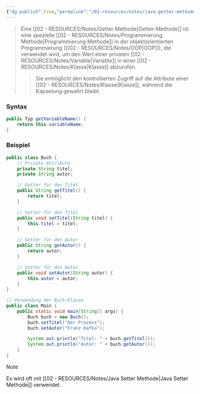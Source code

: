 ```yaml
---
{"dg-publish":true,"permalink":"/02-resources/notes/java-getter-methode/","tags":["code/java","code/OOP"],"noteIcon":"","updated":"2025-03-19T12:10:58.000+01:00"}
---
```


>Eine [[02 - RESOURCES/Notes/Getter Methode\|Getter-Methode]] ist eine spezielle [[02 - RESOURCES/Notes/Programmierung Methode\|Programmierung Methode]] in der objektorientierten Programmierung ([[02 - RESOURCES/Notes/OOP\|OOP]]), die verwendet wird, um den Wert einer privaten [[02 - RESOURCES/Notes/Variable\|Variable]] in einer [[02 - RESOURCES/Notes/Klasse\|Klasse]] abzurufen. 
>>Sie ermöglicht den kontrollierten Zugriff auf die Attribute einer [[02 - RESOURCES/Notes/Klasse\|Klasse]], während die Kapselung gewahrt bleibt.

### Syntax
```java
public Typ getVariableName() {
    return this.variableName;
}
```

### Beispiel
```java
public class Buch {
    // Private Attribute
    private String titel;
    private String autor;

    // Getter für den Titel
    public String getTitel() {
        return titel;
    }

    // Setter für den Titel
    public void setTitel(String titel) {
        this.titel = titel;
    }

    // Getter für den Autor
    public String getAutor() {
        return autor;
    }

    // Setter für den Autor
    public void setAutor(String autor) {
        this.autor = autor;
    }
}

// Verwendung der Buch-Klasse
public class Main {
    public static void main(String[] args) {
        Buch buch = new Buch();
        buch.setTitel("Der Prozess");
        buch.setAutor("Franz Kafka");

        System.out.println("Titel: " + buch.getTitel());
        System.out.println("Autor: " + buch.getAutor());
    }
}
```

>[!note] 
>Es wird oft mit [[02 - RESOURCES/Notes/Java Setter Methode\|Java Setter Methode]] verwendet.